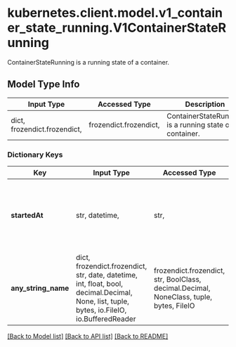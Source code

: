 # kubernetes.client.model.v1_container_state_running.V1ContainerStateRunning

ContainerStateRunning is a running state of a container.

## Model Type Info
Input Type | Accessed Type | Description | Notes
------------ | ------------- | ------------- | -------------
dict, frozendict.frozendict,  | frozendict.frozendict,  | ContainerStateRunning is a running state of a container. | 

### Dictionary Keys
Key | Input Type | Accessed Type | Description | Notes
------------ | ------------- | ------------- | ------------- | -------------
**startedAt** | str, datetime,  | str,  | Time at which the container was last (re-)started | [optional] value must conform to RFC-3339 date-time
**any_string_name** | dict, frozendict.frozendict, str, date, datetime, int, float, bool, decimal.Decimal, None, list, tuple, bytes, io.FileIO, io.BufferedReader | frozendict.frozendict, str, BoolClass, decimal.Decimal, NoneClass, tuple, bytes, FileIO | any string name can be used but the value must be the correct type | [optional]

[[Back to Model list]](../../README.md#documentation-for-models) [[Back to API list]](../../README.md#documentation-for-api-endpoints) [[Back to README]](../../README.md)

